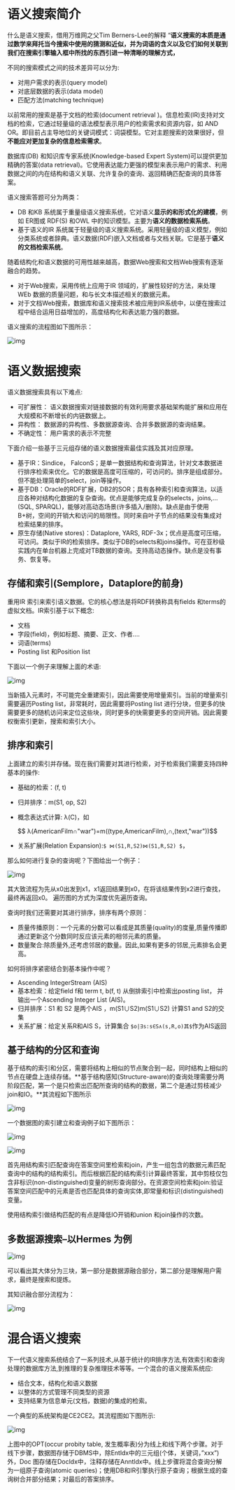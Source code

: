 # 语义搜索简介

什么是语义搜索，借用万维网之父Tim Berners-Lee的解释 “**语义搜索的本质是通过数学来拜托当今搜索中使用的猜测和近似，并为词语的含义以及它们如何关联到我们在搜索引擎输入框中所找的东西引进一种清晰的理解方式，**

不同的搜索模式之间的技术差异可以分为:

- 对用户需求的表示(query model)
- 对底层数据的表示(data model)
- 匹配方法(matching technique)

以前常用的搜索是基于文档的检索(document retrieval )。信息检索(IR)支持对文档的检索，它通过轻量级的语法模型表示用户的检索需求和资源内容，如 AND OR。即目前占主导地位的关键词模式：词袋模型。它对主题搜索的效果很好，但**不能应对更加复杂的信息检索需求**。

数据库(DB) 和知识库专家系统(Knowledge-based Expert System)可以提供更加精确的答案(data retrieval)。它使用表达能力更强的模型来表示用户的需求、利用数据之间的内在结构和语义关联、允许复杂的查询、返回精确匹配查询的具体答案。

语义搜索答题可分为两类：

- DB 和KB 系统属于重量级语义搜索系统，它对语义**显示的和形式化的建模**，例如 ER图或 RDF(S) 和OWL 中的知识模型。主要为**语义的数据检索系统**。
- 基于语义的IR 系统属于轻量级的语义搜索系统。采用轻量级的语义模型，例如分类系统或者辞典。语义数据(RDF)嵌入文档或者与文档关联。它是基于**语义的文档检索系统**。

随着结构化和语义数据的可用性越来越高，数据Web搜索和文档Web搜索有逐渐融合的趋势。

- 对于Web搜索，采用传统上应用于IR 领域的，扩展性较好的方法，来处理WEb 数据的质量问题，和与长文本描述相关的数据元素。
- 对于文档Web搜索，数据库和语义搜索技术被应用到IR系统中，以便在搜索过程中结合运用日益增加的，高度结构化和表达能力强的数据。

语义搜索的流程图如下图所示：

![img](https://img-blog.csdn.net/20180427153457169?watermark/2/text/aHR0cHM6Ly9ibG9nLmNzZG4ubmV0L3BlbGhhbnM=/font/5a6L5L2T/fontsize/400/fill/I0JBQkFCMA==/dissolve/70)

# 语义数据搜索

语义数据搜索具有以下难点:

- 可扩展性： 语义数据搜索对链接数据的有效利用要求基础架构能扩展和应用在大规模和不断增长的内链数据上。
- 异构性： 数据源的异构性、多数据源查询、合并多数据源的查询结果。
- 不确定性： 用户需求的表示不完整

下面介绍一些基于三元组存储的语义数据搜索最佳实践及其对应原理。

- 基于IR：Sindice， FalconS；是单一数据结构和查询算法，针对文本数据进行排序检索来优化。它的数据是高度可压缩的，可访问的。排序是组成部分。但不能处理简单的select，join等操作。
- 基于DB：Oracle的RDF扩展，DB2的SOR；具有各种索引和查询算法，以适应各种对结构化数据的复杂查询。优点是能够完成复杂的selects，joins,…(SQL, SPARQL)，能够对高动态场景(许多插入/删除)。缺点是由于使用B+树，空间的开销大和访问的局限性。同时来自叶子节点的结果没有集成对检索结果的排序。
- 原生存储(Native stores)：Dataplore, YARS, RDF-3x；优点是高度可压缩，可访问。类似于IR的检索排序。类似于DB的selects和joins操作。可在亚秒级实践内在单台机器上完成对TB数据的查询。支持高动态操作。缺点是没有事务、恢复等。

## 存储和索引(Semplore，Dataplore的前身)

重用IR 索引来索引语义数据。它的核心想法是将RDF转换称具有fields 和terms的虚拟文档。IR索引基于以下概念:

- 文档
- 字段(field)，例如标题、摘要、正文、作者….
- 词语(terms)
- Posting list 和Position list

下面以一个例子来理解上面的术语:

![img](https://img-blog.csdn.net/20180427153512293?watermark/2/text/aHR0cHM6Ly9ibG9nLmNzZG4ubmV0L3BlbGhhbnM=/font/5a6L5L2T/fontsize/400/fill/I0JBQkFCMA==/dissolve/70)

当新插入元素时，不可能完全重建索引，因此需要使用增量索引。当前的增量索引需要遍历Posting list，非常耗时，因此需要将Posting list 进行分块，但更多的快需要更多的随机访问来定位这些块，同时更多的快需要更多的空间开销。因此需要权衡索引更新，搜索和索引大小。

## 排序和索引

上面建立的索引并存储。现在我们需要对其进行检索，对于检索我们需要支持四种基本的操作:

- 基础的检索：(f, t)

- 归并排序：m(S1, op, S2)

- 概念表达式计算: λ(C)，如

  

  
```math
  λ(AmericanFilm∩"war")=m((type,AmericanFilm),∩,(text,"war"))
```
  

- 关系扩展(Relation Expansion):`$ ⋈(S1,R,S2)⋈(S1,R,S2) $`，

那么如何进行复杂的查询呢？下图给出一个例子：

![img](https://img-blog.csdn.net/2018042715353715?watermark/2/text/aHR0cHM6Ly9ibG9nLmNzZG4ubmV0L3BlbGhhbnM=/font/5a6L5L2T/fontsize/400/fill/I0JBQkFCMA==/dissolve/70)

其大致流程为先从x0出发到x1，x1返回结果到x0，在将该结果传到x2进行查找，最终再返回x0。 遍历图的方式为深度优先遍历查询。

查询时我们还需要对其进行排序，排序有两个原则：

- 质量传播原则：一个元素的分数可以看成是其质量(quality)的度量,质量传播即通过更新这个分数同时反应该元素的相邻元素的质量。
- 数量聚合:除质量外,还考虑邻居的数量。因此,如果有更多的邻居,元素排名会更高。

如何将排序紧密结合到基本操作中呢？

- Ascending IntegerStream (AIS)
- 基本检索：给定field f和 term t, b(f, t) 从倒排索引中检索出posting list， 并输出一个Ascending Integer List (AIS)。
- 归并排序：S1 和 S2 是两个AIS ，m(S1∪S2)m(S1∪S2) 计算S1 and S2的交集
- 关系扩展：给定关系R和AIS S，计算集合 `$o|∃s:s∈S∧(s,R,o)其$`作为AIS返回

## 基于结构的分区和查询

基于结构的索引和分区，需要将结构上相似的节点聚合到一起，同时结构上相似的节点在硬盘上连续存储。**基于结构感知(Structure-aware)的查询处理需要分两阶段匹配，第一个是只检索出匹配所查询的结构的数据，第二个是通过剪枝减少join和IO。**其流程如下图所示

![img](https://img-blog.csdn.net/20180427153605881?watermark/2/text/aHR0cHM6Ly9ibG9nLmNzZG4ubmV0L3BlbGhhbnM=/font/5a6L5L2T/fontsize/400/fill/I0JBQkFCMA==/dissolve/70)

一个数据图的索引建立和查询例子如下图所示：

![img](https://img-blog.csdn.net/20180427153611578?watermark/2/text/aHR0cHM6Ly9ibG9nLmNzZG4ubmV0L3BlbGhhbnM=/font/5a6L5L2T/fontsize/400/fill/I0JBQkFCMA==/dissolve/70)

![img](https://img-blog.csdn.net/20180427153618511?watermark/2/text/aHR0cHM6Ly9ibG9nLmNzZG4ubmV0L3BlbGhhbnM=/font/5a6L5L2T/fontsize/400/fill/I0JBQkFCMA==/dissolve/70)

首先用结构索引匹配查询在答案空间里检索和join，产生一组包含的数据元素匹配查询中的结构的结构索引。而后根据匹配的结构索引计算最终答案，其中剪枝仅包含非标识(non-distinguished)变量的树形查询部分。在资源空间检索和join:验证答案空间匹配中的元素是否也匹配具体的查询实体,即常量和标识(distinguished)变量。

使用结构索引做结构匹配的有点是降低IO开销和union 和join操作的次数。

## 多数据源搜索–以Hermes 为例

![img](https://img-blog.csdn.net/20180427153634930?watermark/2/text/aHR0cHM6Ly9ibG9nLmNzZG4ubmV0L3BlbGhhbnM=/font/5a6L5L2T/fontsize/400/fill/I0JBQkFCMA==/dissolve/70)

可以看出其大体分为三块，第一部分是数据源融合部分，第二部分是理解用户需求，最终是搜索和提炼。

其知识融合部分流程为：

![img](https://img-blog.csdn.net/20180427153642645?watermark/2/text/aHR0cHM6Ly9ibG9nLmNzZG4ubmV0L3BlbGhhbnM=/font/5a6L5L2T/fontsize/400/fill/I0JBQkFCMA==/dissolve/70)

# 混合语义搜索

下一代语义搜索系统结合了一系列技术,从基于统计的IR排序方法,有效索引和查询处理的数据库方法,到推理的复杂推理技术等等。一个混合的语义搜索系统应:

- 结合文本，结构化和语义数据
- 以整体的方式管理不同类型的资源
- 支持结果为信息单元(文档，数据)的集成的检索。

一个典型的系统架构是CE2CE2。其流程图如下图所示:

![img](https://img-blog.csdn.net/20180427153658765?watermark/2/text/aHR0cHM6Ly9ibG9nLmNzZG4ubmV0L3BlbGhhbnM=/font/5a6L5L2T/fontsize/400/fill/I0JBQkFCMA==/dissolve/70)

上图中的OPT(occur probity table, 发生概率表)分为线上和线下两个步骤。对于线下步骤，数据图存储于DBMS中，除Entldx中的三元组(个体，关键词，”xxx”)外，Doc 图存储在Docldx中，注释存储在Anntldx中。线上步骤将混合查询分解为一组原子查询(atomic queries)；使用DB和IR引擎执行原子查询；根据生成的查询树合并部分结果；对最后的答案排序。